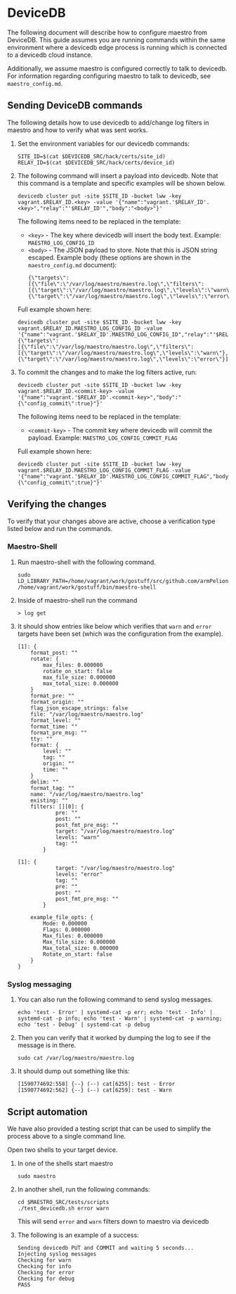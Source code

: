 # DeviceDB

The following document will describe how to configure maestro from DeviceDB. This guide assumes you are running commands within the same environment where a devicedb edge process is running which is connected to a devicedb cloud instance.

Additionally, we assume maestro is configured correctly to talk to devicedb. For information regarding configuring maestro to talk to devicedb, see `maestro_config.md`.

## Sending DeviceDB commands

The following details how to use devicedb to add/change log filters in maestro and how to verify what was sent works.

1. Set the environment variables for our devicedb commands:
    ```
    SITE_ID=$(cat $DEVICEDB_SRC/hack/certs/site_id)
    RELAY_ID=$(cat $DEVICEDB_SRC/hack/certs/device_id)
    ```
1. The following command will insert a payload into devicedb. Note that this command is a template and specific examples will be shown below.
    ```
    devicedb cluster put -site $SITE_ID -bucket lww -key vagrant.$RELAY_ID.<key> -value '{"name":"vagrant.'$RELAY_ID'.<key>","relay":"'$RELAY_ID'","body":"<body>"}'
    ```
    The following items need to be replaced in the template:
    * `<key>` - The key where devicedb will insert the body text. Example: `MAESTRO_LOG_CONFIG_ID `
    * `<body>` - The JSON payload to store. Note that this is JSON string escaped. Example body (these options are shown in the `maestro_config.md` document):
        ```
        {\"targets\":[{\"file\":\"/var/log/maestro/maestro.log\",\"filters\":[{\"target\":\"/var/log/maestro/maestro.log\",\"levels\":\"warn\"},{\"target\":\"/var/log/maestro/maestro.log\",\"levels\":\"error\"}],\"name\":\"\",\"existing\":\"replace\"}]}
        ```

    Full example shown here:
    ```
    devicedb cluster put -site $SITE_ID -bucket lww -key vagrant.$RELAY_ID.MAESTRO_LOG_CONFIG_ID -value '{"name":"vagrant.'$RELAY_ID'.MAESTRO_LOG_CONFIG_ID","relay":"'$RELAY_ID'","body":"{\"targets\":[{\"file\":\"/var/log/maestro/maestro.log\",\"filters\":[{\"target\":\"/var/log/maestro/maestro.log\",\"levels\":\"warn\"},{\"target\":\"/var/log/maestro/maestro.log\",\"levels\":\"error\"}],\"name\":\"\",\"existing\":\"replace\"}]}"}'
    ```

1. To commit the changes and to make the log filters active, run:
    ```
    devicedb cluster put -site $SITE_ID -bucket lww -key vagrant.$RELAY_ID.<commit-key> -value '{"name":"vagrant.'$RELAY_ID'.<commit-key>","body":"{\"config_commit\":true}"}'
    ```
    The following items need to be replaced in the template:
    * `<commit-key>` - The commit key where devicedb will commit the payload. Example: `MAESTRO_LOG_CONFIG_COMMIT_FLAG `

    Full example shown here:
    ```
    devicedb cluster put -site $SITE_ID -bucket lww -key vagrant.$RELAY_ID.MAESTRO_LOG_CONFIG_COMMIT_FLAG -value '{"name":"vagrant.'$RELAY_ID'.MAESTRO_LOG_CONFIG_COMMIT_FLAG","body":"{\"config_commit\":true}"}'
    ```

## Verifying the changes

To verify that your changes above are active, choose a verification type listed below and run the commands.

### Maestro-Shell

1. Run maestro-shell with the following command.
    ```
    sudo LD_LIBRARY_PATH=/home/vagrant/work/gostuff/src/github.com/armPelionEdge/maestro/greasego/deps/lib /home/vagrant/work/gostuff/bin/maestro-shell
    ```
1. Inside of maestro-shell run the command
    ```
    > log get
    ```
1. It should show entries like below which verifies that `warn` and `error` targets have been set (which was the configuration from the example).
    ```
    [1]: {
        format_post: ""
        rotate: {
            max_files: 0.000000
            rotate_on_start: false
            max_file_size: 0.000000
            max_total_size: 0.000000
        }
        format_pre: ""
        format_origin: ""
        flag_json_escape_strings: false
        file: "/var/log/maestro/maestro.log"
        format_level: ""
        format_time: ""
        format_pre_msg: ""
        tty: ""
        format: {
            level: ""
            tag: ""
            origin: ""
            time: ""
        }
        delim: ""
        format_tag: ""
        name: "/var/log/maestro/maestro.log"
        existing: ""
        filters: [][0]: {
                pre: ""
                post: ""
                post_fmt_pre_msg: ""
                target: "/var/log/maestro/maestro.log"
                levels: "warn"
                tag: ""
            }

    [1]: {
                target: "/var/log/maestro/maestro.log"
                levels: "error"
                tag: ""
                pre: ""
                post: ""
                post_fmt_pre_msg: ""
            }

        example_file_opts: {
            Mode: 0.000000
            Flags: 0.000000
            Max_files: 0.000000
            Max_file_size: 0.000000
            Max_total_size: 0.000000
            Rotate_on_start: false
        }
    }
    ```

### Syslog messaging

1. You can also run the following command to send syslog messages.
    ```
    echo 'test - Error' | systemd-cat -p err; echo 'test - Info' | systemd-cat -p info; echo 'test - Warn' | systemd-cat -p warning; echo 'test - Debug' | systemd-cat -p debug
    ```
1. Then you can verify that it worked by dumping the log to see if the message is in there.
    ```
    sudo cat /var/log/maestro/maestro.log
    ```
1. It should dump out something like this:
    ```
    [1590774692:558] {--} (--) cat[6255]: test - Error
    [1590774692:562] {--} (--) cat[6259]: test - Warn
    ```

## Script automation

We have also provided a testing script that can be used to simplify the process above to a single command line.

Open two shells to your target device.

1. In one of the shells start maestro
    ```
    sudo maestro
    ```
1. In another shell, run the following commands:
    ```
    cd $MAESTRO_SRC/tests/scripts
    ./test_devicedb.sh error warn
    ```
    This will send `error` and `warn` filters down to maestro via devicedb

1. The following is an example of a success:
    ```
    Sending devicedb PUT and COMMIT and waiting 5 seconds...
    Injecting syslog messages
    Checking for warn
    Checking for info
    Checking for error
    Checking for debug
    PASS
    ```
